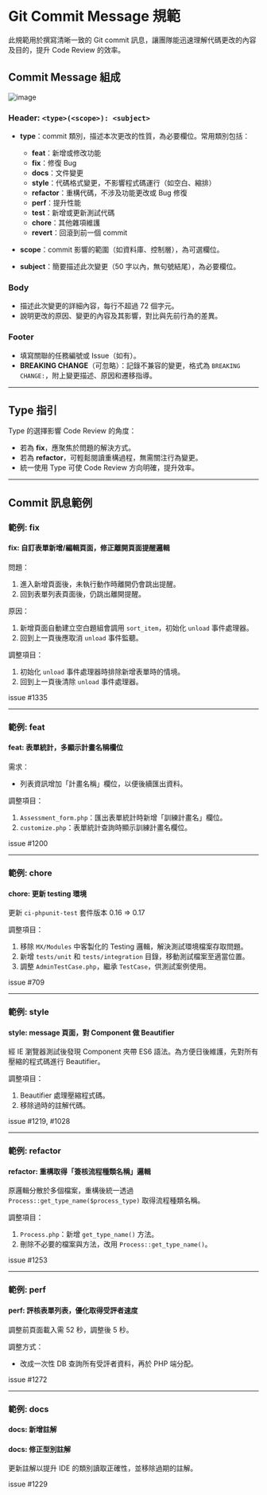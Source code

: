 # Git Commit Message 規範

此規範用於撰寫清晰一致的 Git commit 訊息，讓團隊能迅速理解代碼更改的內容及目的，提升 Code Review 的效率。

## Commit Message 組成
![image](https://github.com/user-attachments/assets/baebc4db-c29e-4fa7-ad68-49ba9d035ae4)

### Header: `<type>(<scope>): <subject>`

- **type**：commit 類別，描述本次更改的性質，為必要欄位。常用類別包括：
  - **feat**：新增或修改功能
  - **fix**：修復 Bug
  - **docs**：文件變更
  - **style**：代碼格式變更，不影響程式碼運行（如空白、縮排）
  - **refactor**：重構代碼，不涉及功能更改或 Bug 修復
  - **perf**：提升性能
  - **test**：新增或更新測試代碼
  - **chore**：其他雜項維護
  - **revert**：回滾到前一個 commit

- **scope**：commit 影響的範圍（如資料庫、控制層），為可選欄位。

- **subject**：簡要描述此次變更（50 字以內，無句號結尾），為必要欄位。

### Body
- 描述此次變更的詳細內容，每行不超過 72 個字元。
- 說明更改的原因、變更的內容及其影響，對比與先前行為的差異。

### Footer
- 填寫關聯的任務編號或 Issue（如有）。
- **BREAKING CHANGE**（可忽略）：記錄不兼容的變更，格式為 `BREAKING CHANGE:`，附上變更描述、原因和遷移指導。

---

## Type 指引

Type 的選擇影響 Code Review 的角度：
- 若為 **fix**，應聚焦於問題的解決方式。
- 若為 **refactor**，可輕鬆閱讀重構過程，無需關注行為變更。
- 統一使用 Type 可使 Code Review 方向明確，提升效率。

---

## Commit 訊息範例

### 範例: fix

#### **fix: 自訂表單新增/編輯頁面，修正離開頁面提醒邏輯**

問題：
1. 進入新增頁面後，未執行動作時離開仍會跳出提醒。
2. 回到表單列表頁面後，仍跳出離開提醒。

原因：
1. 新增頁面自動建立空白題組會調用 `sort_item`，初始化 `unload` 事件處理器。
2. 回到上一頁後應取消 `unload` 事件監聽。

調整項目：
1. 初始化 `unload` 事件處理器時排除新增表單時的情境。
2. 回到上一頁後清除 `unload` 事件處理器。

issue #1335

---

### 範例: feat

#### **feat: 表單統計，多顯示計畫名稱欄位**

需求：
- 列表資訊增加「計畫名稱」欄位，以便後續匯出資料。

調整項目：
1. `Assessment_form.php`：匯出表單統計時新增「訓練計畫名」欄位。
2. `customize.php`：表單統計查詢時顯示訓練計畫名欄位。

issue #1200

---

### 範例: chore

#### **chore: 更新 testing 環境**

更新 `ci-phpunit-test` 套件版本 0.16 => 0.17

調整項目：
1. 移除 `MX/Modules` 中客製化的 Testing 邏輯，解決測試環境檔案存取問題。
2. 新增 `tests/unit` 和 `tests/integration` 目錄，移動測試檔案至適當位置。
3. 調整 `AdminTestCase.php`，繼承 `TestCase`，供測試案例使用。

issue #709

---

### 範例: style

#### **style: message 頁面，對 Component 做 Beautifier**

經 IE 瀏覽器測試後發現 Component 夾帶 ES6 語法。為方便日後維護，先對所有壓縮的程式碼進行 Beautifier。

調整項目：
1. Beautifier 處理壓縮程式碼。
2. 移除過時的註解代碼。

issue #1219, #1028

---

### 範例: refactor

#### **refactor: 重構取得「簽核流程種類名稱」邏輯**

原邏輯分散於多個檔案，重構後統一透過 `Process::get_type_name($process_type)` 取得流程種類名稱。

調整項目：
1. `Process.php`：新增 `get_type_name()` 方法。
2. 刪除不必要的檔案與方法，改用 `Process::get_type_name()`。

issue #1253

---

### 範例: perf

#### **perf: 評核表單列表，優化取得受評者速度**

調整前頁面載入需 52 秒，調整後 5 秒。

調整方式：
- 改成一次性 DB 查詢所有受評者資料，再於 PHP 端分配。

issue #1272

---

### 範例: docs

#### **docs: 新增註解**
#### **docs: 修正型別註解**

更新註解以提升 IDE 的類別讀取正確性，並移除過期的註解。

issue #1229

